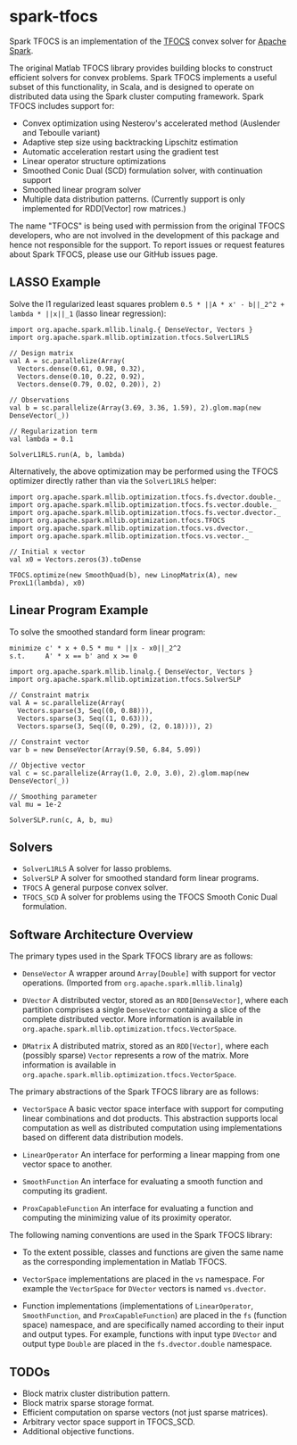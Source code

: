 # spark-tfocs

Spark TFOCS is an implementation of the [TFOCS](http://cvxr.com/tfocs/) convex solver for [Apache
Spark](http://spark.apache.org/).

The original Matlab TFOCS library provides building blocks to construct efficient solvers for convex
problems. Spark TFOCS implements a useful subset of this functionality, in Scala, and is designed to
operate on distributed data using the Spark cluster computing framework. Spark TFOCS includes
support for:

* Convex optimization using Nesterov's accelerated method (Auslender and Teboulle variant)
* Adaptive step size using backtracking Lipschitz estimation
* Automatic acceleration restart using the gradient test
* Linear operator structure optimizations
* Smoothed Conic Dual (SCD) formulation solver, with continuation support
* Smoothed linear program solver
* Multiple data distribution patterns. (Currently support is only implemented for RDD[Vector] row
  matrices.)

The name "TFOCS" is being used with permission from the original TFOCS developers, who are not
involved in the development of this package and hence not responsible for the support.
To report issues or request features about Spark TFOCS, please use our GitHub issues page.


## LASSO Example

Solve the l1 regularized least squares problem `0.5 * ||A * x' - b||_2^2 + lambda * ||x||_1` (lasso
linear regression):

    import org.apache.spark.mllib.linalg.{ DenseVector, Vectors }
    import org.apache.spark.mllib.optimization.tfocs.SolverL1RLS

    // Design matrix
    val A = sc.parallelize(Array(
      Vectors.dense(0.61, 0.98, 0.32),
      Vectors.dense(0.10, 0.22, 0.92),
      Vectors.dense(0.79, 0.02, 0.20)), 2)

    // Observations
    val b = sc.parallelize(Array(3.69, 3.36, 1.59), 2).glom.map(new DenseVector(_))

    // Regularization term
    val lambda = 0.1

    SolverL1RLS.run(A, b, lambda)

Alternatively, the above optimization may be performed using the TFOCS optimizer directly rather
than via the `SolverL1RLS` helper:

    import org.apache.spark.mllib.optimization.tfocs.fs.dvector.double._
    import org.apache.spark.mllib.optimization.tfocs.fs.vector.double._
    import org.apache.spark.mllib.optimization.tfocs.fs.vector.dvector._
    import org.apache.spark.mllib.optimization.tfocs.TFOCS
    import org.apache.spark.mllib.optimization.tfocs.vs.dvector._
    import org.apache.spark.mllib.optimization.tfocs.vs.vector._

    // Initial x vector
    val x0 = Vectors.zeros(3).toDense

    TFOCS.optimize(new SmoothQuad(b), new LinopMatrix(A), new ProxL1(lambda), x0)

## Linear Program Example

To solve the smoothed standard form linear program:

    minimize c' * x + 0.5 * mu * ||x - x0||_2^2
    s.t.     A' * x == b' and x >= 0

<!-- code block break -->

    import org.apache.spark.mllib.linalg.{ DenseVector, Vectors }
    import org.apache.spark.mllib.optimization.tfocs.SolverSLP

    // Constraint matrix
    val A = sc.parallelize(Array(
      Vectors.sparse(3, Seq((0, 0.88))),
      Vectors.sparse(3, Seq((1, 0.63))),
      Vectors.sparse(3, Seq((0, 0.29), (2, 0.18)))), 2)

    // Constraint vector
    var b = new DenseVector(Array(9.50, 6.84, 5.09))

    // Objective vector
    val c = sc.parallelize(Array(1.0, 2.0, 3.0), 2).glom.map(new DenseVector(_))

    // Smoothing parameter
    val mu = 1e-2

    SolverSLP.run(c, A, b, mu)

## Solvers

* `SolverL1RLS` A solver for lasso problems.
* `SolverSLP` A solver for smoothed standard form linear programs.
* `TFOCS` A general purpose convex solver.
* `TFOCS_SCD` A solver for problems using the TFOCS Smooth Conic Dual formulation.

## Software Architecture Overview

The primary types used in the Spark TFOCS library are as follows:

* `DenseVector` A wrapper around `Array[Double]` with support for vector operations. (Imported
  from `org.apache.spark.mllib.linalg`)

* `DVector` A distributed vector, stored as an `RDD[DenseVector]`, where each partition comprises a
  single `DenseVector` containing a slice of the complete distributed vector. More information is
  available in `org.apache.spark.mllib.optimization.tfocs.VectorSpace`.

* `DMatrix` A distributed matrix, stored as an `RDD[Vector]`, where each (possibly sparse) `Vector`
  represents a row of the matrix. More information is available in
  `org.apache.spark.mllib.optimization.tfocs.VectorSpace`.

The primary abstractions of the Spark TFOCS library are as follows:

* `VectorSpace` A basic vector space interface with support for computing linear combinations and
  dot products. This abstraction supports local computation as well as distributed computation using
  implementations based on different data distribution models.

* `LinearOperator` An interface for performing a linear mapping from one vector space to another.

* `SmoothFunction` An interface for evaluating a smooth function and computing its gradient.

* `ProxCapableFunction` An interface for evaluating a function and computing the minimizing value
  of its proximity operator.

The following naming conventions are used in the Spark TFOCS library:

* To the extent possible, classes and functions are given the same name as the corresponding
  implementation in Matlab TFOCS.

* `VectorSpace` implementations are placed in the `vs` namespace. For example the `VectorSpace` for
  `DVector` vectors is named `vs.dvector`.

* Function implementations (implementations of `LinearOperator`, `SmoothFunction`, and
  `ProxCapableFunction`) are placed in the `fs` (function space) namespace, and are specifically
  named according to their input and output types. For example, functions with input type `DVector`
  and output type `Double` are placed in the `fs.dvector.double` namespace.

## TODOs

* Block matrix cluster distribution pattern.
* Block matrix sparse storage format.
* Efficient computation on sparse vectors (not just sparse matrices).
* Arbitrary vector space support in TFOCS_SCD.
* Additional objective functions.
